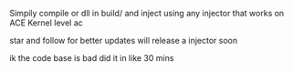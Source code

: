Simpily compile or dll in  build/  and inject using any injector that works on ACE Kernel level ac


star and follow for better updates will release a injector soon

ik the code base is bad did it in like 30 mins
